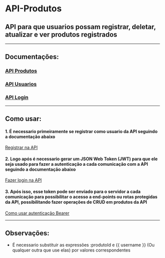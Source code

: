 # API-Produtos


## API para que usuarios possam registrar, deletar, atualizar e ver produtos registrados
---
## Documentações:

### [API Produtos](https://github.com/leooresende01/api-produtos/blob/main/api-produtos.doc.md)

### [API Usuarios](https://github.com/leooresende01/api-produtos/blob/main/api-usuarios-doc.md)

### [API Login](https://github.com/leooresende01/api-produtos/blob/main/api-login-doc.md)
---
## Como usar:

#### 1. É necessario primeiramente se registrar como usuario da API seguindo a documentação abaixo
[Registrar na API](https://github.com/leooresende01/api-produtos/blob/main/api-usuarios-doc.md#6-registrar-usu%C3%A1rio)

#### 2. Logo após é necessario gerar um JSON Web Token (JWT) para que ele seja usado para fazer a autenticação a cada comunicação com a API seguindo a documentação abaixo
[Fazer login na API](https://github.com/leooresende01/api-produtos/blob/main/api-login-doc.md#1-fazer-login)

#### 3. Após isso, esse token pode ser enviado para o servidor a cada comunicação para possibilitar o acesso a end-points ou rotas protegidas da API, possibilitando fazer operações de CRUD em produtos da API
[Como usar autenticação Bearer](https://swagger.io/docs/specification/authentication/bearer-authentication/)

---
## Observações:
- É necessario substituir as expressões :produtoId e {{ username }} (Ou qualquer outra que use elas) por valores correspondentes
